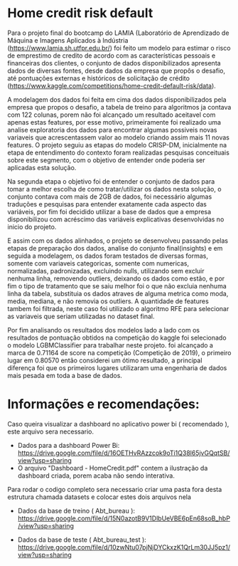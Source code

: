 # Home credit risk default

Para o projeto final do bootcamp do LAMIA (Laboratório de Aprendizado de Máquina e Imagens Aplicados à Indústria (https://www.lamia.sh.utfpr.edu.br/) foi feito um modelo para estimar o risco de emprestimo de credito de acordo com as características pessoais e financeiras dos clientes, o conjunto de dados disponibilizados apresenta dados de diversas fontes, desde dados da empresa que propôs o desafio, até pontuações externas e históricos de solicitação de crédito (https://www.kaggle.com/competitions/home-credit-default-risk/data).

A modelagem dos dados foi feita em cima dos dados disponibilizados pela empresa que propos o desafio, a tabela de treino para algoritmos ja contava com 122 colunas, porem não foi alcançado um resultado aceitavel com apenas estas features, por esse motivo, primeiramente foi realizado uma analise exploratoria dos dados para encontrar algumas possiveis novas variaveis que acrescentassem valor ao modelo criando assim mais 11 novas features. O projeto seguiu as etapas do modelo CRISP-DM, inicialmente na etapa de entendimento do contexto foram realizadas pesquisas conceituais sobre este segmento, com o objetivo de entender onde poderia ser aplicadas esta solução.

Na segunda etapa o objetivo foi de entender o conjunto de dados para tomar a melhor escolha de como tratar/utilizar os dados nesta solução, o conjunto contava com mais de 2GB de dados, foi necessário algumas traduções e pesquisas para entender exatamente cada aspecto das variáveis, por fim foi decidido utilizar a base de dados que a empresa disponibilizou com acréscimo das variáveis explicativas desenvolvidas no inicio do projeto.

E assim com os dados alinhados, o projeto se desenvolveu passando pelas etapas de preparação dos dados, analise do conjunto final(insights) e em seguida a modelagem, os dados foram testados de diversas formas, somente com variaveis categoricas, somente com numericas, normalizadas, padronizadas, excluindo nulls, utilizando sem excluir nenhuma linha, removendo outliers, deixando os dados como estão, e por fim o tipo de tratamento que se saiu melhor foi o que não excluia nenhuma linha da tabela, substituia os dados atraves de alguma metrica como moda, media, mediana, e não removia os outliers. A quantidade de features tambem foi filtrada, neste caso foi utilizado o algoritmo RFE para selecionar as variaveis que seriam utilizadas no dataset final.

Por fim analisando os resultados dos modelos lado a lado com os resultados de pontuação obtidos na competição do kaggle foi selecionado o modelo LGBMClassifier para trabalhar neste projeto. foi alcançado a marca de 0.71164 de score na competição (Competição de 2019), o primeiro lugar em 0.80570 então considerei um ótimo resultado, a principal diferença foi que os primeiros lugares utilizaram uma engenharia de dados mais pesada em toda a base de dados.

# Informações e recomendações:

Caso queira visualizar a dashboard no aplicativo power bi ( recomendado ), este arquivo sera necessario.

- Dados para a dashboard Power Bi: https://drive.google.com/file/d/16OETHvRAzzcok9oTi1Q38l65jvGQqtSB/view?usp=sharing
- O arquivo "Dashboard - HomeCredit.pdf" contem a ilustração da dashboard criada, porem acaba não sendo interativa.

Para rodar o codigo completo sera necessario criar uma pasta fora desta estrutura chamada datasets e colocar estes dois arquivos nela
  
  - Dados da base de treino ( Abt_bureau ): https://drive.google.com/file/d/15N0azotB9V1DlbUeVBE6pEn68soB_hbP/view?usp=sharing
  
  - Dados da base de teste ( Abt_bureau_test ): https://drive.google.com/file/d/10zwNtu07pjNjDYCkxzK1QrLm30JJ5pz1/view?usp=sharing
  
  
